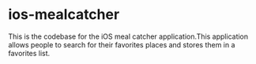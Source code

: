 ios-mealcatcher
===============

This is the codebase for the iOS meal catcher application.This application allows people to search for their favorites places and stores them 
in a favorites list.
